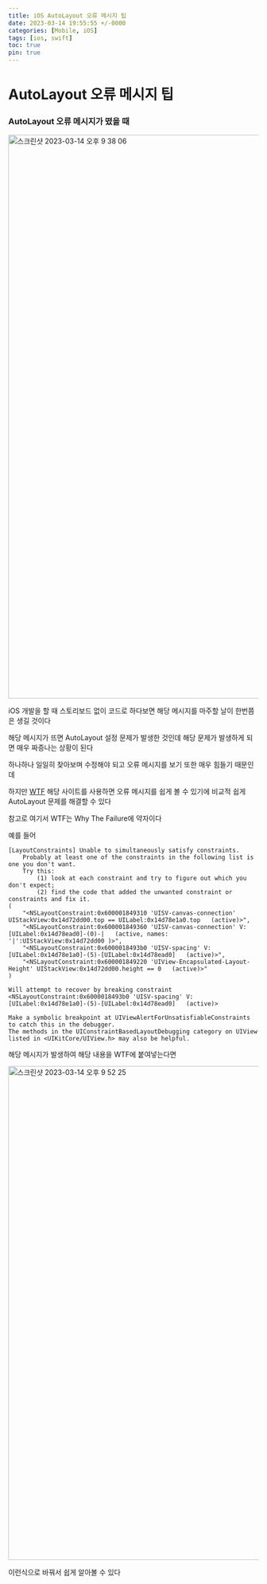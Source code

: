 ```yaml
---
title: iOS AutoLayout 오류 메시지 팁
date: 2023-03-14 19:55:55 +/-0000
categories: [Mobile, iOS]
tags: [ios, swift]
toc: true
pin: true
---
```


# AutoLayout 오류 메시지 팁

### AutoLayout 오류 메시지가 떴을 때

<img width="1132" alt="스크린샷 2023-03-14 오후 9 38 06" src="https://user-images.githubusercontent.com/102157871/225004343-59f71104-268a-4d0b-a141-8904fbae19dc.png">

iOS 개발을 할 때 스토리보드 없이 코드로 하다보면 해당 메시지를 마주할 날이 한번쯤은 생길 것이다

해당 메시지가 뜨면 AutoLayout 설정 문제가 발생한 것인데 해당 문제가 발생하게 되면 매우 짜증나는 상황이 된다

하나하나 일일히 찾아보며 수정해야 되고 오류 메시지를 보기 또한 매우 힘들기 때문인데

하지만 [WTF](https://www.wtfautolayout.com/) 해당 사이트를 사용하면 오류 메시지를 쉽게 볼 수 있기에 비교적 쉽게 AutoLayout 문제를 해결할 수 있다

참고로 여기서 WTF는 Why The Failure에 약자이다

예를 들어
~~~
[LayoutConstraints] Unable to simultaneously satisfy constraints.
	Probably at least one of the constraints in the following list is one you don't want. 
	Try this: 
		(1) look at each constraint and try to figure out which you don't expect; 
		(2) find the code that added the unwanted constraint or constraints and fix it. 
(
    "<NSLayoutConstraint:0x600001849310 'UISV-canvas-connection' UIStackView:0x14d72dd00.top == UILabel:0x14d78e1a0.top   (active)>",
    "<NSLayoutConstraint:0x600001849360 'UISV-canvas-connection' V:[UILabel:0x14d78ead0]-(0)-|   (active, names: '|':UIStackView:0x14d72dd00 )>",
    "<NSLayoutConstraint:0x6000018493b0 'UISV-spacing' V:[UILabel:0x14d78e1a0]-(5)-[UILabel:0x14d78ead0]   (active)>",
    "<NSLayoutConstraint:0x600001849220 'UIView-Encapsulated-Layout-Height' UIStackView:0x14d72dd00.height == 0   (active)>"
)

Will attempt to recover by breaking constraint 
<NSLayoutConstraint:0x6000018493b0 'UISV-spacing' V:[UILabel:0x14d78e1a0]-(5)-[UILabel:0x14d78ead0]   (active)>

Make a symbolic breakpoint at UIViewAlertForUnsatisfiableConstraints to catch this in the debugger.
The methods in the UIConstraintBasedLayoutDebugging category on UIView listed in <UIKitCore/UIView.h> may also be helpful.
~~~

해당 메시지가 발생하여 해당 내용을 WTF에 붙여넣는다면

<img width="992" alt="스크린샷 2023-03-14 오후 9 52 25" src="https://user-images.githubusercontent.com/102157871/225006966-b4007dba-f5fb-4bd5-83c3-fc7061e7a251.png">

이런식으로 바꿔서 쉽게 알아볼 수 있다